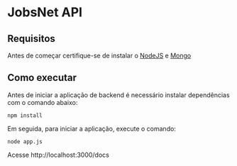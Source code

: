 # JobsNet API

## Requisitos
Antes de começar certifique-se de instalar o [NodeJS](https://nodejs.org/en/download/) e [Mongo](https://docs.mongodb.com/manual/installation/)

## Como executar
Antes de iniciar a aplicação de backend é necessário instalar dependências com o comando abaixo:
```
npm install
```

Em seguida, para iniciar a aplicação, execute o comando:
```
node app.js
``` 

Acesse http://localhost:3000/docs
